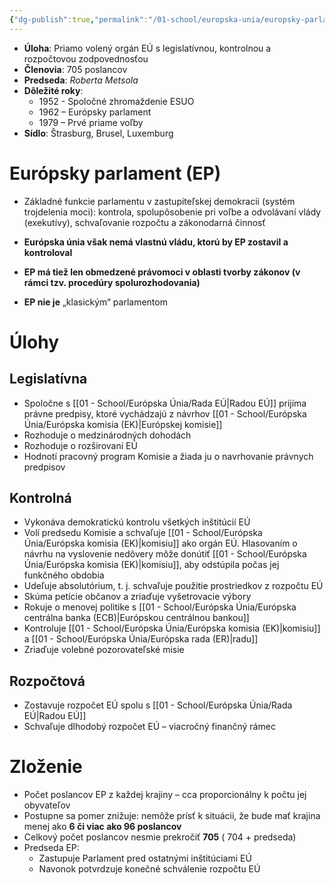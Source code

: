 ```yaml
---
{"dg-publish":true,"permalink":"/01-school/europska-unia/europsky-parlament-ep/","tags":["year1","winterSemester","uniEU"]}
---
```


- **Úloha**: Priamo volený orgán EÚ s legislatívnou, kontrolnou a rozpočtovou zodpovednosťou
- **Členovia**: 705 poslancov
- **Predseda**: *Roberta Metsola*
- **Dôležité roky**:
	- 1952 - Spoločné zhromaždenie ESUO
	- 1962 – Európsky parlament
	- 1979 – Prvé priame voľby
- **Sídlo**: Štrasburg, Brusel, Luxemburg

# Európsky parlament (EP)
- Základné funkcie parlamentu v zastupiteľskej demokracii (systém trojdelenia moci): kontrola, spolupôsobenie pri voľbe a odvolávaní vlády (exekutívy), schvaľovanie rozpočtu a zákonodarná činnosť
- **Európska únia však nemá vlastnú vládu, ktorú by EP zostavil a kontroloval**
- **EP má tiež len obmedzené právomoci v oblasti tvorby zákonov (v rámci tzv. procedúry spolurozhodovania)**

- **EP nie je** „klasickým“ parlamentom

# Úlohy

## Legislatívna
- Spoločne s [[01 - School/Európska Únia/Rada EÚ\|Radou EÚ]] prijíma právne predpisy, ktoré vychádzajú z návrhov [[01 - School/Európska Únia/Európska komisia (EK)\|Európskej komisie]]
- Rozhoduje o medzinárodných dohodách
- Rozhoduje o rozširovaní EÚ
- Hodnotí pracovný program Komisie a žiada ju o navrhovanie právnych predpisov

## Kontrolná
- Vykonáva demokratickú kontrolu všetkých inštitúcií EÚ
- Volí predsedu Komisie a schvaľuje [[01 - School/Európska Únia/Európska komisia (EK)\|komisiu]] ako orgán EÚ. Hlasovaním o návrhu na vyslovenie nedôvery môže donútiť [[01 - School/Európska Únia/Európska komisia (EK)\|komisiu]], aby odstúpila počas jej funkčného obdobia
- Udeľuje absolutórium, t. j. schvaľuje použitie prostriedkov z rozpočtu EÚ
- Skúma petície občanov a zriaďuje vyšetrovacie výbory
- Rokuje o menovej politike s [[01 - School/Európska Únia/Európska centrálna banka (ECB)\|Európskou centrálnou bankou]]
- Kontroluje [[01 - School/Európska Únia/Európska komisia (EK)\|komisiu]] a [[01 - School/Európska Únia/Európska rada (ER)\|radu]]
- Zriaďuje volebné pozorovateľské misie

## Rozpočtová
- Zostavuje rozpočet EÚ spolu s [[01 - School/Európska Únia/Rada EÚ\|Radou EÚ]]
- Schvaľuje dlhodobý rozpočet EÚ – viacročný finančný rámec

# Zloženie
- Počet poslancov EP z každej krajiny – cca proporcionálny k počtu jej obyvateľov
- Postupne sa pomer znižuje: nemôže prísť k situácii, že bude mať krajina menej ako **6 či viac ako 96 poslancov**
- Celkový počet poslancov nesmie prekročiť **705** ( 704 + predseda)
- Predseda EP:
    - Zastupuje Parlament pred ostatnými inštitúciami EÚ
    - Navonok potvrdzuje konečné schválenie rozpočtu EÚ
